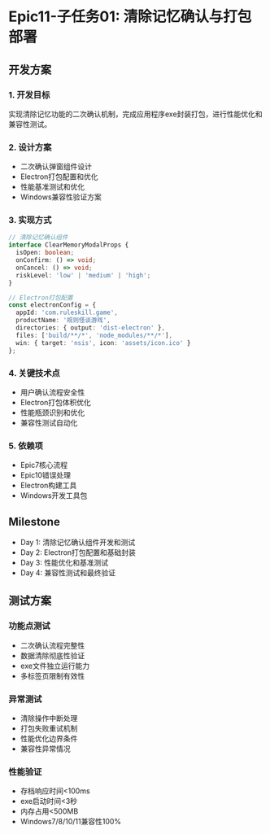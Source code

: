 # Epic11-子任务01: 清除记忆确认与打包部署

## 开发方案

### 1. 开发目标
实现清除记忆功能的二次确认机制，完成应用程序exe封装打包，进行性能优化和兼容性测试。

### 2. 设计方案
- 二次确认弹窗组件设计
- Electron打包配置和优化
- 性能基准测试和优化
- Windows兼容性验证方案

### 3. 实现方式
```typescript
// 清除记忆确认组件
interface ClearMemoryModalProps {
  isOpen: boolean;
  onConfirm: () => void;
  onCancel: () => void;
  riskLevel: 'low' | 'medium' | 'high';
}

// Electron打包配置
const electronConfig = {
  appId: 'com.ruleskill.game',
  productName: '规则怪谈游戏',
  directories: { output: 'dist-electron' },
  files: ['build/**/*', 'node_modules/**/*'],
  win: { target: 'nsis', icon: 'assets/icon.ico' }
};
```

### 4. 关键技术点
- 用户确认流程安全性
- Electron打包体积优化
- 性能瓶颈识别和优化
- 兼容性测试自动化

### 5. 依赖项
- Epic7核心流程
- Epic10错误处理
- Electron构建工具
- Windows开发工具包

## Milestone

- Day 1: 清除记忆确认组件开发和测试
- Day 2: Electron打包配置和基础封装
- Day 3: 性能优化和基准测试
- Day 4: 兼容性测试和最终验证

## 测试方案

### 功能点测试
- 二次确认流程完整性
- 数据清除彻底性验证
- exe文件独立运行能力
- 多标签页限制有效性

### 异常测试
- 清除操作中断处理
- 打包失败重试机制
- 性能优化边界条件
- 兼容性异常情况

### 性能验证
- 存档响应时间<100ms
- exe启动时间<3秒
- 内存占用<500MB
- Windows7/8/10/11兼容性100%